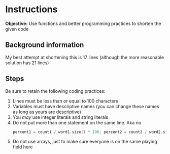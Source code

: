 # Instructions
**Objective:** Use functions and better programming practices to shorten the given code

## Background information
My best attempt at shortening this is 17 lines (although the more reasonable solution has 21 lines)
  
## Steps
Be sure to retain the following coding practices:
1. Lines must be less than or equal to 100 characters 
2. Variables must have descriptive names (you can change these names as long as yours are descriptive)
3. You *may* use integer literals and string literals
4. Do not put more than one statement on the same line. Aka no
    ```cpp
    percent1 = count1 / word1.size() * 100; percent2 = count2 / word2.size() * 100;
    ```
5. Do not use arrays, just to make sure everyone is on the same playing field here